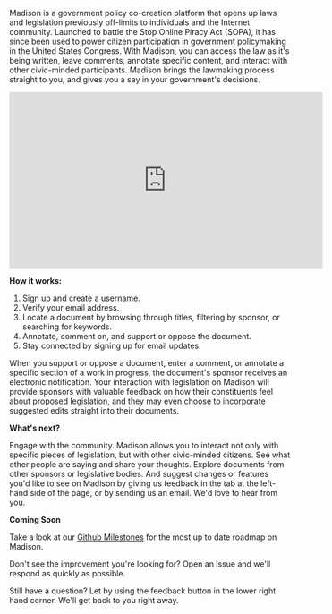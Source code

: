 Madison is a government policy co-creation platform that opens up laws and
legislation previously off-limits to individuals and the Internet community.
Launched to battle the Stop Online Piracy Act (SOPA), it has since been used to
power citizen participation in government policymaking in the United States
Congress. With Madison, you can access the law as it's being written, leave
comments, annotate specific content, and interact with other civic-minded
participants. Madison brings the lawmaking process straight to you, and gives
you a say in your government's decisions.

<iframe id="tutorial" width="560" height="315" src="https://www.youtube.com/embed/qfhBO6u-xJY" frameborder="0" allowfullscreen=""></iframe>

**How it works:**

1. Sign up and create a username.
1. Verify your email address.
1. Locate a document by browsing through titles, filtering by sponsor, or searching for keywords.
1. Annotate, comment on, and support or oppose the document.
1. Stay connected by signing up for email updates.

When you support or oppose a document, enter a comment, or annotate a specific
section of a work in progress, the document's sponsor receives an electronic
notification. Your interaction with legislation on Madison will provide sponsors
with valuable feedback on how their constituents feel about proposed
legislation, and they may even choose to incorporate suggested edits straight
into their documents.

**What's next?**

Engage with the community. Madison allows you to interact not only with specific
pieces of legislation, but with other civic-minded citizens. See what other
people are saying and share your thoughts. Explore documents from other sponsors
or legislative bodies. And suggest changes or features you'd like to see on
Madison by giving us feedback in the tab at the left-hand side of the page, or
by sending us an email. We'd love to hear from you.

**Coming Soon**

Take a look at our [Github Milestones](https://github.com/opengovfoundation/madison/milestones)
for the most up to date roadmap on Madison.

Don't see the improvement you're looking for?  Open an issue and we'll respond
as quickly as possible.

Still have a question? Let by using the feedback button in the lower right hand
corner.  We'll get back to you right away.
